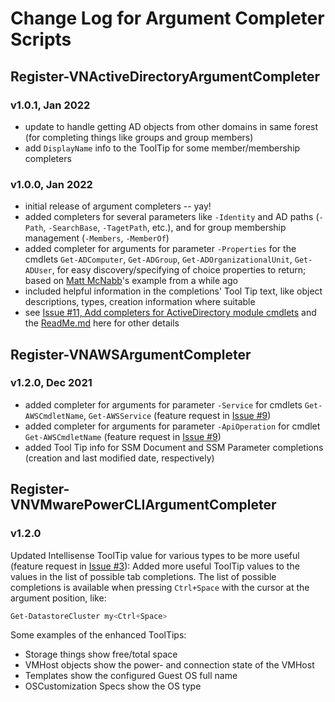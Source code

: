 # Change Log for Argument Completer Scripts

## Register-VNActiveDirectoryArgumentCompleter
### v1.0.1, Jan 2022
- update to handle getting AD objects from other domains in same forest (for completing things like groups and group members)
- add `DisplayName` info to the ToolTip for some member/membership completers

### v1.0.0, Jan 2022
- initial release of argument completers -- yay!
- added completers for several parameters like `-Identity` and AD paths (`-Path`, `-SearchBase`, `-TagetPath`, etc.), and for group membership management (`-Members`, `-MemberOf`)
- added completer for arguments for parameter `-Properties` for the cmdlets `Get-ADComputer`, `Get-ADGroup`, `Get-ADOrganizationalUnit`, `Get-ADUser`, for easy discovery/specifying of choice properties to return; based on [Matt McNabb](https://mattmcnabb.github.io/)'s example from a while ago
- included helpful information in the completions' Tool Tip text, like object descriptions, types, creation information where suitable
- see [Issue #11, Add completers for ActiveDirectory module cmdlets](https://github.com/vNugglets/PowerShellArgumentCompleters/issues/11) and the [ReadMe.md](./ReadMe.md) here for other details

## Register-VNAWSArgumentCompleter
### v1.2.0, Dec 2021
- added completer for arguments for parameter `-Service` for cmdlets `Get-AWSCmdletName`, `Get-AWSService` (feature request in [Issue #9](https://github.com/vNugglets/PowerShellArgumentCompleters/issues/9))
- added completer for arguments for parameter `-ApiOperation` for cmdlet `Get-AWSCmdletName` (feature request in [Issue #9](https://github.com/vNugglets/PowerShellArgumentCompleters/issues/9))
- added Tool Tip info for SSM Document and SSM Parameter completions (creation and last modified date, respectively)


## Register-VNVMwarePowerCLIArgumentCompleter
### v1.2.0
Updated Intellisense ToolTip value for various types to be more useful (feature request in [Issue #3](https://github.com/vNugglets/PowerShellArgumentCompleters/issues/3)): Added more useful ToolTip values to the values in the list of possible tab completions. The list of possible completions is available when pressing `Ctrl+Space` with the cursor at the argument position, like:
```PowerShell
Get-DatastoreCluster my<Ctrl+Space>
```
Some examples of the enhanced ToolTips:
- Storage things show free/total space
- VMHost objects show the power- and connection state of the VMHost
- Templates show the configured Guest OS full name
- OSCustomization Specs show the OS type
